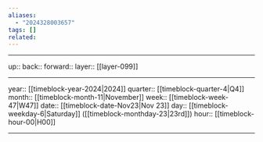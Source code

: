 ```yaml
---
aliases:
  - "2024328003657"
tags: []
related:
---
```




***

up:: 
back:: 
forward:: 
layer:: [[layer-099]]

***

year:: [[timeblock-year-2024|2024]]
quarter:: [[timeblock-quarter-4|Q4]]
month:: [[timeblock-month-11|November]]
week:: [[timeblock-week-47|W47]]
date:: [[timeblock-date-Nov23|Nov 23]]
day:: [[timeblock-weekday-6|Saturday]] ([[timeblock-monthday-23|23rd]])
hour:: [[timeblock-hour-00|H00]]

***

